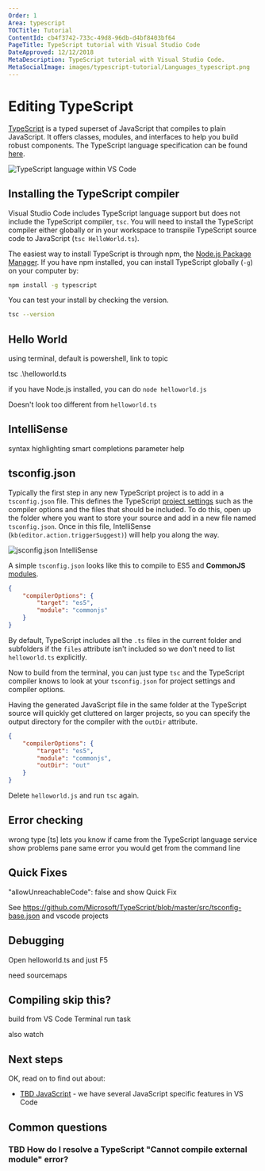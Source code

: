 ```yaml
---
Order: 1
Area: typescript
TOCTitle: Tutorial
ContentId: cb4f3742-733c-49d8-96db-d4bf8403bf64
PageTitle: TypeScript tutorial with Visual Studio Code
DateApproved: 12/12/2018
MetaDescription: TypeScript tutorial with Visual Studio Code.
MetaSocialImage: images/typescript-tutorial/Languages_typescript.png
---
```

# Editing TypeScript

[TypeScript](https://www.typescriptlang.org) is a typed superset of JavaScript that compiles to plain JavaScript. It offers classes, modules, and interfaces to help you build robust components. The TypeScript language specification can be found [here](https://github.com/Microsoft/TypeScript/tree/master/doc).

![TypeScript language within VS Code](images/typescript/typescript_hero.png)

## Installing the TypeScript compiler

Visual Studio Code includes TypeScript language support but does not include the TypeScript compiler, `tsc`. You will need to install the TypeScript compiler either globally or in your workspace to transpile TypeScript source code to JavaScript (`tsc HelloWorld.ts`).

The easiest way to install TypeScript is through npm, the [Node.js Package Manager](https://www.npmjs.com/). If you have npm installed, you can install TypeScript globally (`-g`) on your computer by:

```bash
npm install -g typescript
```

You can test your install by checking the version.

```bash
tsc --version
```

## Hello World

using terminal, default is powershell, link to topic

tsc .\helloworld.ts

if you have Node.js installed, you can do `node helloworld.js`

Doesn't look too different from `helloworld.ts`

## IntelliSense

syntax highlighting
smart completions
parameter help

## tsconfig.json

Typically the first step in any new TypeScript project is to add in a `tsconfig.json` file. This defines the TypeScript [project settings](https://www.typescriptlang.org/docs/handbook/tsconfig-json.html) such as the compiler options and the files that should be included. To do this, open up the folder where you want to store your source and add in a new file named `tsconfig.json`. Once in this file, IntelliSense (`kb(editor.action.triggerSuggest)`) will help you along the way.

![jsconfig.json IntelliSense](images/typescript/jsconfigintellisense.png)

A simple `tsconfig.json` looks like this to compile to ES5 and **CommonJS** [modules](http://www.commonjs.org/specs/modules/1.0).

```json
{
    "compilerOptions": {
        "target": "es5",
        "module": "commonjs"
    }
}
```

By default, TypeScript includes all the `.ts` files in the current folder and subfolders if the `files` attribute isn't included so we don't need to list `helloworld.ts` explicitly.

Now to build from the terminal, you can just type `tsc` and the TypeScript compiler knows to look at your `tsconfig.json` for project settings and compiler options.

Having the generated JavaScript file in the same folder at the TypeScript source will quickly get cluttered on larger projects, so you can specify the output directory for the compiler with the `outDir` attribute.

```json
{
    "compilerOptions": {
        "target": "es5",
        "module": "commonjs",
        "outDir": "out"
    }
}
```

Delete `helloworld.js` and run `tsc` again.

## Error checking

wrong type [ts] lets you know if came from the TypeScript language service
show problems pane
same error you would get from the command line

## Quick Fixes

"allowUnreachableCode": false and show Quick Fix

See https://github.com/Microsoft/TypeScript/blob/master/src/tsconfig-base.json and vscode projects

<!-- TODO: installing and using @types/node to call node api (process.args maybe?) -->

## Debugging

Open helloworld.ts and just F5

need sourcemaps

## Compiling skip this?

build from VS Code Terminal run task

also watch

## Next steps

OK, read on to find out about:

* [TBD JavaScript](/docs/languages/javascript.md) - we have several JavaScript specific features in VS Code

## Common questions

### TBD How do I resolve a TypeScript "Cannot compile external module" error?

